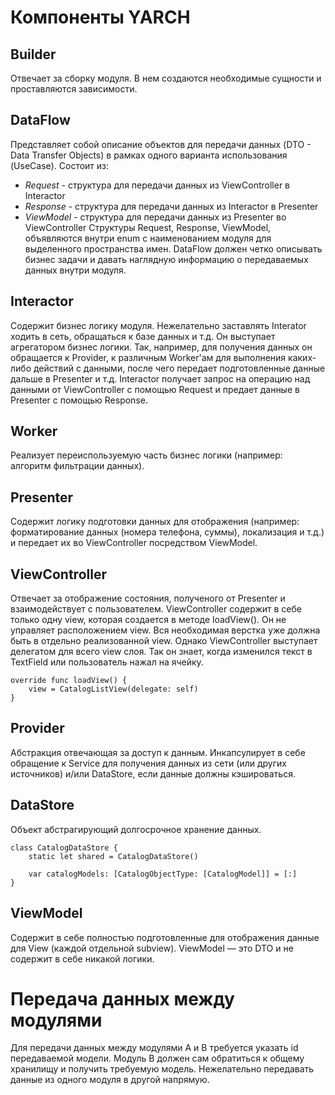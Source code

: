 # Компоненты YARCH

## Builder
Отвечает за сборку модуля. В нем создаются необходимые сущности и проставляются зависимости.

## DataFlow
Представляет собой описание объектов для передачи данных (DTO - Data Transfer Objects) в рамках одного варианта использования (UseCase). Состоит из:
* *Request* - структура для передачи данных из ViewController в Interactor
* *Response* - структура для передачи данных из Interactor в Presenter
* *ViewModel* - структура для передачи данных из Presenter во ViewController
Структуры Request, Response, ViewModel, объявляются внутри enum с наименованием модуля для выделенного пространства имен. DataFlow должен четко описывать бизнес задачи и давать наглядную информацию о передаваемых данных внутри модуля.

## Interactor
Содержит бизнес логику модуля. Нежелательно заставлять Interator ходить в сеть, обращаться к базе данных и т.д. Он выступает агрегатором бизнес логики. Так, например, для получения данных он обращается к Provider, к различным Worker'ам для выполнения каких-либо действий с данными, после чего передает подготовленные данные дальше в Presenter и т.д.
Interactor получает запрос на операцию над данными от ViewController с помощью Request и предает данные в Presenter с помощью Response.

## Worker
Реализует переиспользуемую часть бизнес логики (например: алгоритм фильтрации данных).

## Presenter
Содержит логику подготовки данных для отображения (например: форматирование данных (номера телефона, суммы), локализация и т.д.) и передает их во ViewController посредством ViewModel.

## ViewController
Отвечает за отображение состояния, полученого от Presenter и взаимодействует с пользователем. ViewController содержит в себе только одну view, которая создается в методе loadView(). Он не управляет расположением view. Вся необходимая верстка уже должна быть в отдельно реализованной view. Однако ViewController выступает делегатом для всего view слоя. Так он знает, когда изменился текст в TextField или пользователь нажал на ячейку.

```
override func loadView() {
    view = CatalogListView(delegate: self)
}
```

## Provider
Абстракция отвечающая за доступ к данным. Инкапсулирует в себе обращение к Service для получения данных из сети (или других источников) и/или DataStore, если данные должны кэшироваться.

## DataStore
Объект абстрагирующий долгосрочное хранение данных. 

```
class CatalogDataStore {
    static let shared = CatalogDataStore()

    var catalogModels: [CatalogObjectType: [CatalogModel]] = [:]
}
```

## ViewModel
Содержит в себе полностью подготовленные для отображения данные для View (каждой отдельной subview). ViewModel — это DTO и не содержит в себе никакой логики.

# Передача данных между модулями
Для передачи данных между модулями A и B требуется указать id передаваемой модели. Модуль B должен сам обратиться к общему хранилищу и получить требуемую модель. Нежелательно передавать данные из одного модуля в другой напрямую.
